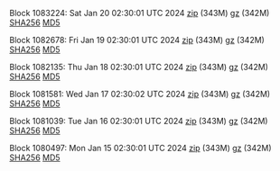 Block 1083224: Sat Jan 20 02:30:01 UTC 2024 [zip](https://files.01coin.io/mainnet/2024-01-20/bootstrap.dat.zip) (343M) [gz](https://files.01coin.io/mainnet/2024-01-20/bootstrap.dat.tar.gz) (342M) [SHA256](https://files.01coin.io/mainnet/2024-01-20/sha256.txt) [MD5](https://files.01coin.io/mainnet/2024-01-20/md5.txt)

Block 1082678: Fri Jan 19 02:30:01 UTC 2024 [zip](https://files.01coin.io/mainnet/2024-01-19/bootstrap.dat.zip) (343M) [gz](https://files.01coin.io/mainnet/2024-01-19/bootstrap.dat.tar.gz) (342M) [SHA256](https://files.01coin.io/mainnet/2024-01-19/sha256.txt) [MD5](https://files.01coin.io/mainnet/2024-01-19/md5.txt)

Block 1082135: Thu Jan 18 02:30:01 UTC 2024 [zip](https://files.01coin.io/mainnet/2024-01-18/bootstrap.dat.zip) (343M) [gz](https://files.01coin.io/mainnet/2024-01-18/bootstrap.dat.tar.gz) (342M) [SHA256](https://files.01coin.io/mainnet/2024-01-18/sha256.txt) [MD5](https://files.01coin.io/mainnet/2024-01-18/md5.txt)

Block 1081581: Wed Jan 17 02:30:02 UTC 2024 [zip](https://files.01coin.io/mainnet/2024-01-17/bootstrap.dat.zip) (343M) [gz](https://files.01coin.io/mainnet/2024-01-17/bootstrap.dat.tar.gz) (342M) [SHA256](https://files.01coin.io/mainnet/2024-01-17/sha256.txt) [MD5](https://files.01coin.io/mainnet/2024-01-17/md5.txt)

Block 1081039: Tue Jan 16 02:30:01 UTC 2024 [zip](https://files.01coin.io/mainnet/2024-01-16/bootstrap.dat.zip) (343M) [gz](https://files.01coin.io/mainnet/2024-01-16/bootstrap.dat.tar.gz) (342M) [SHA256](https://files.01coin.io/mainnet/2024-01-16/sha256.txt) [MD5](https://files.01coin.io/mainnet/2024-01-16/md5.txt)

Block 1080497: Mon Jan 15 02:30:01 UTC 2024 [zip](https://files.01coin.io/mainnet/2024-01-15/bootstrap.dat.zip) (343M) [gz](https://files.01coin.io/mainnet/2024-01-15/bootstrap.dat.tar.gz) (342M) [SHA256](https://files.01coin.io/mainnet/2024-01-15/sha256.txt) [MD5](https://files.01coin.io/mainnet/2024-01-15/md5.txt)
